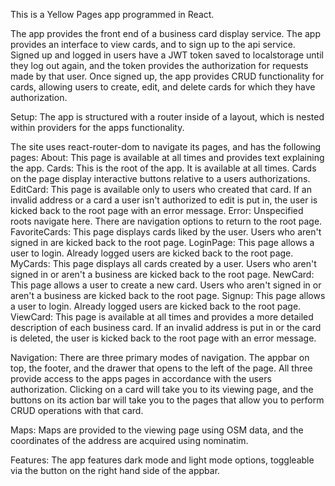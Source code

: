 This is a Yellow Pages app programmed in React. 

The app provides the front end of a business card display service.
The app provides an interface to view cards, and to sign up to the api service. Signed up and logged in users have a JWT token saved to localstorage until they log out again, and the token provides the authorization for requests made by that user.
Once signed up, the app provides CRUD functionality for cards, allowing users to create, edit, and delete cards for which they have authorization.

Setup:
The app is structured with a router inside of a layout, which is nested within providers for the apps functionality.

The site uses react-router-dom to navigate its pages, and has the following pages:
About: This page is available at all times and provides text explaining the app.
Cards: This is the root of the app. It is available at all times. Cards on the page display interactive buttons relative to a users authorizations.
EditCard: This page is available only to users who created that card. If an invalid address or a card a user isn't authorized to edit is put in, the user is kicked back to the root page with an error message.
Error: Unspecified roots navigate here. There are navigation options to return to the root page.
FavoriteCards: This page displays cards liked by the user. Users who aren't signed in are kicked back to the root page.
LoginPage: This page allows a user to login. Already logged users are kicked back to the root page.
MyCards: This page displays all cards created by a user. Users who aren't signed in or aren't a business are kicked back to the root page.
NewCard: This page allows a user to create a new card. Users who aren't signed in or aren't a business are kicked back to the root page.
Signup: This page allows a user to login. Already logged users are kicked back to the root page.
ViewCard: This page is available at all times and provides a more detailed description of each business card. If an invalid address is put in or the card is deleted, the user is kicked back to the root page with an error message.

Navigation:
There are three primary modes of navigation. The appbar on top, the footer, and the drawer that opens to the left of the page. All three provide access to the apps pages in accordance with the users authorization.
Clicking on a card will take you to its viewing page, and the buttons on its action bar will take you to the pages that allow you to perform CRUD operations with that card.

Maps:
Maps are provided to the viewing page using OSM data, and the coordinates of the address are acquired using nominatim.

Features:
The app features dark mode and light mode options, toggleable via the button on the right hand side of the appbar.
